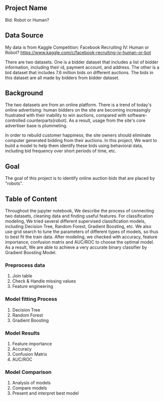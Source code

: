 ## Project Name

Bid: Robot or Human?


## Data Source

My data is from Kaggle Competition: Facebook Recruiting IV: Human or Robot?
https://www.kaggle.com/c/facebook-recruiting-iv-human-or-bot

There are two datasets. One is a bidder dataset that includes a list of bidder information, including their id, payment account, and address. The other is a bid dataset that includes 7.6 million bids on different auctions. The bids in this dataset are all made by bidders from bidder dataset.


## Background 

The two datasets are from an online platform. There is a trend of today's online advertising: human bidders on the site are becoming increasingly frustrated with their inability to win auctions, compared with software-controlled counterparts(robot). As a result, usage from the site's core advertiser base is plummeting.

In order to rebuild customer happiness, the site owners should eliminate computer generated bidding from their auctions. In this project, We want to build a model to help them identify these bids using behavioral data, including bid frequency over short periods of time, etc. 


## Goal

The goal of this project is to identify online auction bids that are placed by "robots".


## Table of Content

Throughout the jupyter notebook, We describe the process of connecting two datasets, cleaning data and finding useful features. For classification modeling, We tried several different supervised classification models, including Decision Tree, Random Forest, Gradient Boosting, etc. We also use grid search to tune the parameters of different types of models, so thus to best fit the train data. After modeling, we checked with accuracy, feature importance, confusion matrix and AUC/ROC to choose the optimal model. As a result, We are able to achieve a very accurate binary classifier by Gradient Boosting Model. 


### Preprocess data

1. Join table
2. Check & Handle missing values
3. Feature engineering

### Model fitting Process

1. Decision Tree
2. Random Forest
3. Gradient Boosting

### Model Results

1. Feature importance
2. Accuracy
3. Confusion Matrix
4. AUC/ROC

### Model Comparison

1. Analysis of models
2. Compare models
3. Present and interpret best model
